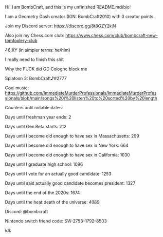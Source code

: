 Hi! I am BombCraft, and this is my unfinished README.md/bio!

I am a Geometry Dash creator (IGN: BombCraft2010) with 3 creator points.

Join my Discord server: https://discord.gg/8t8GZY2kjN

Also join my Chess.com club: https://www.chess.com/club/bombcraft-new-tomfoolery-club

46,XY (in simpler terms: he/him)

I really need to finish this shit

Why the FUCK did GD Cologne block me

Splatoon 3: BombCraft♪#2777

Cool music: https://github.com/ImmediateMurderProfessionals/ImmediateMurderProfessionals/blob/main/songs%20i%20listen%20to%20sorted%20by%20length

Counters until notable dates:

Days until freshman year ends: 2

Days until Gen Beta starts: 212

Days until I become old enough to have sex in Massachusetts: 299

Days until I become old enough to have sex in New York: 664

Days until I become old enough to have sex in California: 1030

Days until I graduate high school: 1096

Days until I vote for an actually good candidate: 1253

Days until said actually good candidate becomes president: 1327

Days until the end of the 2020s: 1674

Days until the heat death of the universe: 4089

Discord: @bombcraft

Nintendo switch friend code: SW-2753-1792-8503

idk
